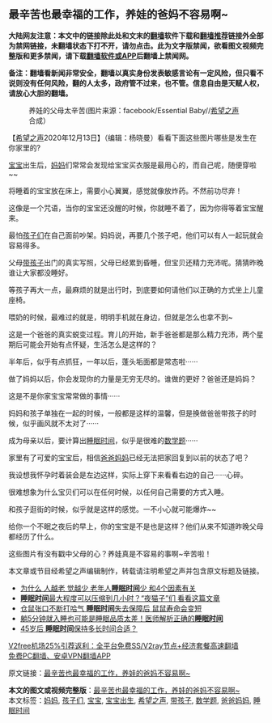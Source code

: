  <h2>最辛苦也最幸福的工作，养娃的爸妈不容易啊~</h2> <p class="notice"><b>大陆网友注意：本文中的链接除此处和文末的<a href="https://github.com/bannedbook/fanqiang" >翻墙</a>软件下载和<a href="https://github.com/killgcd/justmysocks/blob/master/README.md">翻墙推荐</a>链接外全部为禁网链接，未翻墙状态下打不开，请勿点击。此为文字版禁闻，欲看图文视频完整版和更多禁闻，请下载<a href="https://github.com/bannedbook/fanqiang">翻墙软件或APP</a>后翻墙上禁闻网。</p><p>备注：翻墙看新闻非常安全，翻墙以真实身份发表敏感言论有一定风险，但只看不说则没有任何风险，翻的人太多，政府管不过来，也不管。信息自由是天赋人权，请放心大胆的翻墙。</b></p>  <div class="entry"> <figure><figcaption>养娃的父母太辛苦(图片来源：facebook/Essential Baby//<a href="https://www.bannedbook.org/bnews/tag/%e5%b8%8c%e6%9c%9b%e4%b9%8b%e5%a3%b0/" class="st_tag internal_tag" rel="tag" title="标签 希望之声 下的日志">希望之声</a>合成）</figcaption></figure> <p>【<span class='wp_keywordlink_affiliate'><a href="https://www.soundofhope.org" title="希望之声" target="_blank">希望之声</a></span>2020年12月13日】（编辑：杨晓曼）看看下面这些图片哪些是发生在你家里的?</p> <p><a href="https://www.bannedbook.org/bnews/tag/%e5%ae%9d%e5%ae%9d/" class="st_tag internal_tag" rel="tag" title="标签 宝宝 下的日志">宝宝</a>出生后，<a href="https://www.bannedbook.org/bnews/tag/%e5%a6%88%e5%a6%88/" class="st_tag internal_tag" rel="tag" title="标签 妈妈 下的日志">妈妈</a>们常常会发现给宝宝买衣服是最用心的，而自己呢，随便穿啦~~</p> <p></p> <p>将睡着的宝宝放在床上，需要小心翼翼，感觉就像放炸药。不然前功尽弃！</p> <p></p> <p>这像是一个咒语，当你的宝宝还没醒的时候，你就睡不着了，因为你得等着宝宝醒来。</p> <p></p> <p>最怕<a href="https://www.bannedbook.org/bnews/tag/%E5%AD%A9%E5%AD%90%E4%BB%AC/" class="st_tag internal_tag" rel="tag" title="标签 孩子们 下的日志">孩子们</a>在自己面前吵架。妈妈说，再要几个孩子吧，他们可以有人一起玩就会容易得多。</p> <p></p>  <p>父母<a href="https://www.bannedbook.org/bnews/tag/%E5%B8%A6%E5%AD%A9%E5%AD%90/" class="st_tag internal_tag" rel="tag" title="标签 带孩子 下的日志">带孩子</a>出门的真实写照，父母已经累到昏睡，但宝贝还精力充沛呢。猜猜昨晚谁让大家都没睡好。</p> <p></p> <p>等孩子再大一点，最麻烦的就是出行时，到底要如何请他们以正确的方式坐上儿童座椅。</p> <p></p> <p>喂奶的时候，最难过的就是，明明手机就在身边，但就是怎么也拿不到~</p> <p></p> <p>这是一个爸爸的真实蜕变过程。育儿的开始，新手爸爸都是那么精力充沛，两个星期后可能会开始有点怀疑，生活怎么是这样的？</p> <p>半年后，似乎有点抓狂，一年以后，蓬头垢面都是常态啦······</p> <p></p>  <p>做了妈妈以后，你会发现你的力量是无穷无尽的。谁做的更好？爸爸还是妈妈？</p> <p></p> <p>这是不是你家宝宝常常做的事情······</p> <p></p> <p>妈妈和孩子单独在一起的时候，一般都是这样的温馨，但是换做爸爸带孩子的时候，似乎画风就不太对了······</p> <p></p> <p>成为母亲以后，要计算出<a href="https://www.bannedbook.org/bnews/tag/%E7%9D%A1%E7%9C%A0%E6%97%B6%E9%97%B4/" class="st_tag internal_tag" rel="tag" title="标签 睡眠时间 下的日志">睡眠时间</a>，似乎是很难的<a href="https://www.bannedbook.org/bnews/tag/%E6%95%B0%E5%AD%A6%E9%A2%98/" class="st_tag internal_tag" rel="tag" title="标签 数学题 下的日志">数学题</a>······</p> <p>家里有了可爱的宝宝后，相信<a href="https://www.bannedbook.org/bnews/tag/%E7%88%B8%E7%88%B8%E5%A6%88%E5%A6%88/" class="st_tag internal_tag" rel="tag" title="标签 爸爸妈妈 下的日志">爸爸妈妈</a>已经无法把家回复到以前的状态了吧？</p> <p></p>  <p>我设想我怀孕时着装会是左边这样，实际上穿下来看看右边的自己······心碎。</p> <p></p> <p>很难想象为什么宝贝们可以在任何时候，以任何自己需要的方式入睡。</p> <p></p> <p>和孩子逛街的时候，似乎就是这样的感觉。一不小心就可能爆炸~~</p> <p></p> <p>给你一个不眠之夜后的早上，你的宝宝是不是也是这样？他们从来不知道昨晚父母都经历了什么。</p> <p></p> <p>这些图片有没有戳中父母的心？养娃真是不容易的事啊~辛苦啦！</p>  <p>本文章或节目经希望之声编辑制作，转载请注明希望之声并包含原文标题及链接。</p> <ul class='op-related-articles' title='相关阅读'> <li><a href='https://www.bannedbook.org/bnews/health/20201206/1442920.html' target='_blank'>为什么 人越老 觉越少 老年人<b>睡眠时间</b>少 和4个因素有关</a></li> <li><a href='https://www.bannedbook.org/bnews/health/20201123/1435392.html' target='_blank'><b>睡眠时间</b>最大程度可以压缩到几小时？“夜猫子”们 看看这篇文章</a></li> <li><a href='https://www.bannedbook.org/bnews/funmedia/20201121/1434655.html' target='_blank'>仓鼠张口不断打哈气 <b>睡眠时间</b>失去保障后 鼠鼠寿命会变短</a></li> <li><a href='https://www.bannedbook.org/bnews/health/20200524/1333646.html' target='_blank'>躺5分钟就入睡也可能是睡眠品质太差！医师解析正确的<b>睡眠时间</b></a></li> <li><a href='https://www.bannedbook.org/bnews/health/20200510/1325746.html' target='_blank'>45岁后 <b>睡眠时间</b>保持多长时间合适？</a></li> </ul> <p class="texttj"> <a href="https://www.bannedbook.org/forum23/topic22702.html" target="_blank">V2free机场25%引荐返利：全平台免费SS/V2ray节点+经济套餐高速翻墙</a><br/> <a href="https://github.com/bannedbook/fanqiang/wiki/%E7%A6%81%E9%97%BB%E7%BD%91%E5%AE%89%E5%8D%93%E7%BF%BB%E5%A2%99%E6%96%B0%E9%97%BBAPP" target="_blank">免费PC翻墙、安卓VPN翻墙APP</a></p><p>原文链接：<a class="src_link"  href="https://www.soundofhope.org/post/270518" target="_blank">最辛苦也最幸福的工作，养娃的爸妈不容易啊~</a></p><a name='sharetosocial'></a>       <div><b>本文的图文或视频完整版</b>：<a href='https://www.bannedbook.org/bnews/comments/20201213/1447018.html'>最辛苦也最幸福的工作，养娃的爸妈不容易啊~</a></div>  </div><!--END ENTRY--> <div class="postfooter"> <div>本文标签：<a href="https://www.bannedbook.org/bnews/tag/%e5%a6%88%e5%a6%88/" rel="tag">妈妈</a>, <a href="https://www.bannedbook.org/bnews/tag/%E5%AD%A9%E5%AD%90%E4%BB%AC/" rel="tag">孩子们</a>, <a href="https://www.bannedbook.org/bnews/tag/%e5%ae%9d%e5%ae%9d/" rel="tag">宝宝</a>, <a href="https://www.bannedbook.org/bnews/tag/%E5%AE%9D%E5%AE%9D%E5%87%BA%E7%94%9F/" rel="tag">宝宝出生</a>, <a href="https://www.bannedbook.org/bnews/tag/%e5%b8%8c%e6%9c%9b%e4%b9%8b%e5%a3%b0/" rel="tag">希望之声</a>, <a href="https://www.bannedbook.org/bnews/tag/%E5%B8%A6%E5%AD%A9%E5%AD%90/" rel="tag">带孩子</a>, <a href="https://www.bannedbook.org/bnews/tag/%E6%95%B0%E5%AD%A6%E9%A2%98/" rel="tag">数学题</a>, <a href="https://www.bannedbook.org/bnews/tag/%E7%88%B8%E7%88%B8%E5%A6%88%E5%A6%88/" rel="tag">爸爸妈妈</a>, <a href="https://www.bannedbook.org/bnews/tag/%E7%9D%A1%E7%9C%A0%E6%97%B6%E9%97%B4/" rel="tag">睡眠时间</a></div>  </div><!--END POSTFOOTER--> 